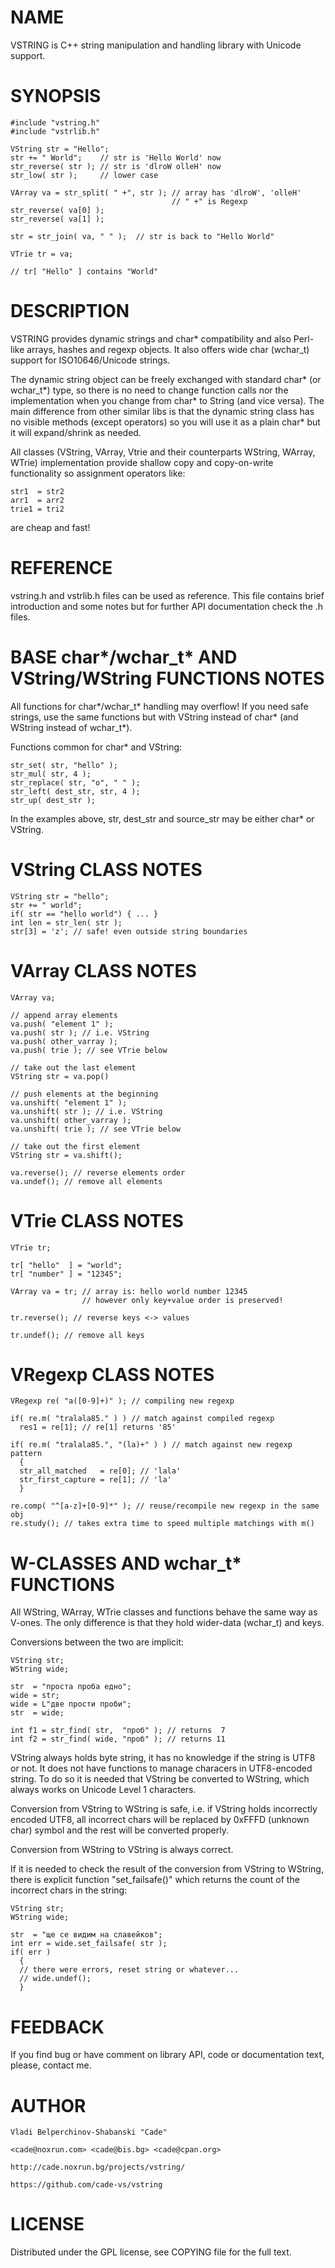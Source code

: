 
# NAME

VSTRING is C++ string manipulation and handling library with Unicode support.

# SYNOPSIS

    #include "vstring.h"
    #include "vstrlib.h"

    VString str = "Hello";
    str += " World";    // str is 'Hello World' now
    str_reverse( str ); // str is 'dlroW olleH' now
    str_low( str );     // lower case

    VArray va = str_split( " +", str ); // array has 'dlroW', 'olleH'
                                        // " +" is Regexp
    str_reverse( va[0] );
    str_reverse( va[1] );

    str = str_join( va, " " );  // str is back to "Hello World"
    
    VTrie tr = va;
    
    // tr[ "Hello" ] contains "World"

# DESCRIPTION

VSTRING provides dynamic strings and char* compatibility and also 
Perl-like arrays, hashes and regexp objects. It also offers wide
char (wchar_t) support for ISO10646/Unicode strings.


The dynamic string object can be freely exchanged with
standard char* (or wchar_t*) type, so there is no need to change 
function calls nor the implementation when you change from char* 
to String (and vice versa). The main difference from other similar 
libs is that the dynamic string class has no visible methods (except 
operators) so you will use it as a plain char* but it will expand/shrink 
as needed. 

All classes (VString, VArray, Vtrie and their counterparts WString, WArray, 
WTrie) implementation provide shallow copy and copy-on-write functionality 
so assignment operators like:

    str1  = str2
    arr1  = arr2
    trie1 = tri2
  
are cheap and fast!

# REFERENCE

vstring.h and vstrlib.h files can be used as reference. This file contains
brief introduction and some notes but for further API documentation check
the .h files.

# BASE char*/wchar_t* AND VString/WString FUNCTIONS NOTES

All functions for char*/wchar_t* handling may overflow! If you need safe 
strings, use the same functions but with VString instead of char* 
(and WString instead of wchar_t*).

Functions common for char* and VString:

    str_set( str, "hello" );
    str_mul( str, 4 );
    str_replace( str, "o", " " );
    str_left( dest_str, str, 4 );
    str_up( dest_str );

In the examples above, str, dest_str and source_str may be either char* 
or VString.

# VString CLASS NOTES

    VString str = "hello";
    str += " world";
    if( str == "hello world") { ... }
    int len = str_len( str );
    str[3] = 'z'; // safe! even outside string boundaries

# VArray CLASS NOTES

    VArray va;
    
    // append array elements
    va.push( "element 1" );
    va.push( str ); // i.e. VString
    va.push( other_varray ); 
    va.push( trie ); // see VTrie below

    // take out the last element
    VString str = va.pop()
    
    // push elements at the beginning 
    va.unshift( "element 1" );
    va.unshift( str ); // i.e. VString
    va.unshift( other_varray ); 
    va.unshift( trie ); // see VTrie below
    
    // take out the first element
    VString str = va.shift();

    va.reverse(); // reverse elements order
    va.undef(); // remove all elements

# VTrie CLASS NOTES

    VTrie tr;
    
    tr[ "hello"  ] = "world";
    tr[ "number" ] = "12345";
    
    VArray va = tr; // array is: hello world number 12345
                    // however only key+value order is preserved!

    tr.reverse(); // reverse keys <-> values
                    
    tr.undef(); // remove all keys

# VRegexp CLASS NOTES

    VRegexp re( "a([0-9]+)" ); // compiling new regexp

    if( re.m( "tralala85." ) ) // match against compiled regexp
      res1 = re[1]; // re[1] returns '85'

    if( re.m( "tralala85.", "(la)+" ) ) // match against new regexp pattern
      {
      str_all_matched   = re[0]; // 'lala'
      str_first_capture = re[1]; // 'la'
      }
      
    re.comp( "^[a-z]+[0-9]*" ); // reuse/recompile new regexp in the same obj
    re.study(); // takes extra time to speed multiple matchings with m()

# W-CLASSES AND wchar_t* FUNCTIONS

All WString, WArray, WTrie classes and functions behave the same way as 
V-ones. The only difference is that they hold wider-data (wchar_t) and keys.

Conversions between the two are implicit:

    VString str;
    WString wide;
    
    str  = "проста проба едно";
    wide = str;
    wide = L"две прости проби";
    str  = wide;
    
    int f1 = str_find( str,  "проб" ); // returns  7
    int f2 = str_find( wide, "проб" ); // returns 11

VString always holds byte string, it has no knowledge if the string is UTF8 or
not. It does not have functions to manage characers in UTF8-encoded string.
To do so it is needed that VString be converted to WString, which always works
on Unicode Level 1 characters. 

Conversion from VString to WString is safe, i.e. if VString holds incorrectly
encoded UTF8, all incorrect chars will be replaced by 0xFFFD (unknown char)
symbol and the rest will be converted properly.

Conversion from WString to VString is always correct.

If it is needed to check the result of the conversion from VString to WString,
there is explicit function "set_failsafe()" which returns the count of the
incorrect chars in the string:

    VString str;
    WString wide;
    
    str  = "ще се видим на славейков";
    int err = wide.set_failsafe( str );
    if( err )
      {
      // there were errors, reset string or whatever...
      // wide.undef();
      }

# FEEDBACK

If you find bug or have comment on library API, code or documentation text,
please, contact me.

# AUTHOR

    Vladi Belperchinov-Shabanski "Cade" 

    <cade@noxrun.com> <cade@bis.bg> <cade@cpan.org>

    http://cade.noxrun.bg/projects/vstring/

    https://github.com/cade-vs/vstring

# LICENSE

Distributed under the GPL license, see COPYING file for the full text.

